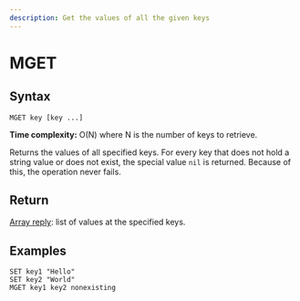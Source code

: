 ```yaml
---
description: Get the values of all the given keys
---
```


# MGET

## Syntax

    MGET key [key ...]

**Time complexity:** O(N) where N is the number of keys to retrieve.

Returns the values of all specified keys.
For every key that does not hold a string value or does not exist, the special
value `nil` is returned.
Because of this, the operation never fails.

## Return

[Array reply](https://redis.io/docs/reference/protocol-spec#resp-arrays): list of values at the specified keys.

## Examples

```cli
SET key1 "Hello"
SET key2 "World"
MGET key1 key2 nonexisting
```
